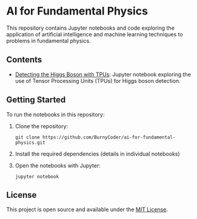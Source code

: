 # AI for Fundamental Physics

This repository contains Jupyter notebooks and code exploring the application of artificial intelligence and machine learning techniques to problems in fundamental physics.

## Contents

- [Detecting the Higgs Boson with TPUs](detecting-the-higgs-boson-with-tpus-explained.ipynb): Jupyter notebook exploring the use of Tensor Processing Units (TPUs) for Higgs boson detection.

## Getting Started

To run the notebooks in this repository:

1. Clone the repository:
   ```
   git clone https://github.com/BurnyCoder/ai-for-fundamental-physics.git
   ```

2. Install the required dependencies (details in individual notebooks)

3. Open the notebooks with Jupyter:
   ```
   jupyter notebook
   ```

## License

This project is open source and available under the [MIT License](LICENSE). 